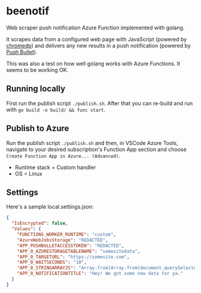 # beenotif
Web scraper push notification Azure Function implemented with golang.

It scrapes data from a configured web page with JavaScript (powered by [chromedp](https://github.com/chromedp/chromedp)) and delivers any new results in a push notification (powered by [Push Bullet](https://www.pushbullet.com/)).

This was also a test on how well golang works with Azure Functions. It seems to be working OK.

## Running locally
First run the publish script `./publish.sh`. After that you can re-build and run with `go build -o build/ && func start`.

## Publish to Azure
Run the publish script `./publish.sh` and then, in VSCode Azure Tools, navigate to your desired subscription's Function App section and choose `Create Function App in Azure... (Advanced)`.
* Runtime stack = Custom handler
* OS = Linux

## Settings
Here's a sample local.settings.json:

```json
{
  "IsEncrypted": false,
  "Values": {
    "FUNCTIONS_WORKER_RUNTIME": "custom",
    "AzureWebJobsStorage": "REDACTED",
    "APP_PUSHBULLETACCESSTOKEN": "REDACTED",
    "APP_0_AZURESTORAGETABLENAME": "somesitedata",
    "APP_0_TARGETURL": "https://somesite.com",
    "APP_0_WAITSECONDS": "10",
    "APP_0_STRINGARRAYJS": "Array.from(Array.from(document.querySelectorAll('span')).find(el => el.textContent === 'Please pick one of the following times:')?.parentElement.children).filter(el => el.nodeName === 'BUTTON').map(el => el.innerText.split(' ')[1]).filter(date => Date.parse(date.split('.').reverse().join('-')) < Date.parse('2000-01-01'))",
    "APP_0_NOTIFICATIONTITLE": "Hey! We got some new data for ya."
  }
}
```

